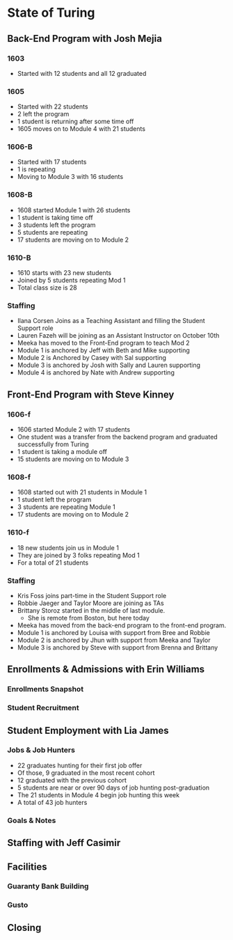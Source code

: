 # State of Turing

## Back-End Program with Josh Mejia

### 1603

- Started with 12 students and all 12 graduated

### 1605

- Started with 22 students
- 2 left the program
- 1 student is returning after some time off
- 1605 moves on to Module 4 with 21 students

### 1606-B

- Started with 17 students
- 1 is repeating
- Moving to Module 3 with 16 students

### 1608-B

- 1608 started Module 1 with 26 students
- 1 student is taking time off
- 3 students left the program
- 5 students are repeating
- 17 students are moving on to Module 2

### 1610-B

- 1610 starts with 23 new students
- Joined by 5 students repeating Mod 1
- Total class size is 28

### Staffing

- Ilana Corsen Joins as a Teaching Assistant and filling the Student Support role
- Lauren Fazeh will be joining as an Assistant Instructor on October 10th
- Meeka has moved to the Front-End program to teach Mod 2
- Module 1 is anchored by Jeff with Beth and Mike supporting
- Module 2 is Anchored by Casey with Sal supporting
- Module 3 is anchored by Josh with Sally and Lauren supporting
- Module 4 is anchored by Nate with Andrew supporting

## Front-End Program with Steve Kinney

### 1606-f

- 1606 started Module 2 with 17 students
- One student was a transfer from the backend program and graduated successfully from Turing
- 1 student is taking a module off
- 15 students are moving on to Module 3

### 1608-f

- 1608 started out with 21 students in Module 1
- 1 student left the program
- 3 students are repeating Module 1
- 17 students  are moving on to Module 2

### 1610-f

- 18 new students join us in Module 1
- They are joined by 3 folks repeating Mod 1
- For a total of 21 students

### Staffing

- Kris Foss joins part-time in the Student Support role
- Robbie Jaeger and Taylor Moore are joining as TAs
- Brittany Storoz started in the middle of last module.
  - She is remote from Boston, but here today
- Meeka has moved from the back-end program to the front-end program.
- Module 1 is anchored by Louisa with support from Bree and Robbie
- Module 2 is anchored by Jhun with support from Meeka and Taylor
- Module 3 is anchored by Steve with support from Brenna and Brittany

## Enrollments & Admissions with Erin Williams

### Enrollments Snapshot

### Student Recruitment

## Student Employment with Lia James

### Jobs & Job Hunters
- 22 graduates hunting for their first job offer
- Of those, 9 graduated in the most recent cohort
- 12 graduated with the previous cohort
- 5 students are near or over 90 days of job hunting post-graduation
- The 21 students in Module 4 begin job hunting this week
- A total of 43 job hunters

### Goals & Notes

## Staffing with Jeff Casimir

## Facilities

### Guaranty Bank Building

### Gusto

## Closing
